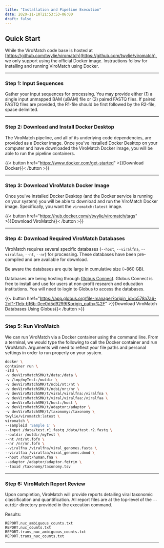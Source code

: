 ```yaml
---
title: "Installation and Pipeline Execution"
date: 2020-11-10T21:53:53-06:00
draft: false
---
```


## Quick Start

While the ViroMatch code base is hosted at [https://github.com/twylie/viromatch](https://github.com/twylie/viromatch), we only support using the official Docker image. Instructions follow for installing and running ViroMatch using Docker.

------------

### Step 1: Input Sequences

Gather your input sequences for processing. You may provide either (1) a single input unmapped BAM (uBAM) file or (2) paired FASTQ files. If paired FASTQ files are provided, the R1-file should be first followed by the R2-file, space delimited.

------------

### Step 2: Download and Install Docker Desktop

The ViroMatch pipeline, and all of its underlying code dependencies, are provided as a Docker image. Once you've installed Docker Desktop on your computer and have downloaded the ViroMatch Docker image, you will be able to run the pipeline containers.

{{< button href="https://www.docker.com/get-started" >}}Download Docker{{< /button >}}

------------

### Step 3: Download ViroMatch Docker Image

Once you've installed Docker Desktop (and the Docker service is running on your system) you will be able to download and run the ViroMatch Docker image. Specifically, you want the `viromatch:latest` image.

{{< button href="https://hub.docker.com/r/twylie/viromatch/tags" >}}Download ViroMatch{{< /button >}}

------------

### Step 4: Download Required ViroMatch Databases

ViroMatch requires several specific databases (`--host`, `--viralfna`, `--viralfaa`, `--nt`, `--nr`) for processing. These databases have been pre-compiled and are available for download. 

Be aware the databases are quite large in cumulative size (~860 GB).

Databases are being hosting through [Globus Connect](https://www.globus.org/globus-connect). Globus Connect is free to install and use for users at non-profit research and education institutions. You will need to login to Globus to access the databases.

{{< button href="https://app.globus.org/file-manager?origin_id=b578a7a6-2cf1-11eb-b16b-0ee0d5d9299f&origin_path=%2F" >}}Download ViroMatch Databases Using Globus{{< /button >}}

<!-- We will be pointing to GLobus for database hosting. Update later. -->

------------

### Step 5: Run ViroMatch

We can run ViroMatch via a Docker container using the command line. From a terminal, we would type the following to call the Docker container and run ViroMatch. Arguments will need to reflect your file paths and personal settings in order to run properly on your system. 

```bash
docker \
container run \
-itd \
-v devViroMatchSMK/t/data:/data \
-v /tmp/myTest:/outdir \
-v devViroMatchSMK/t/ncbi/nt:/nt \
-v devViroMatchSMK/t/ncbi/nr:/nr \
-v devViroMatchSMK/t/viral/viralfna:/viralfna \
-v devViroMatchSMK/t/viral/viralfaa:/viralfaa \
-v devViroMatchSMK/t/host:/host \
-v devViroMatchSMK/t/adaptor:/adaptor \
-v devViroMatchSMK/t/taxonomy:/taxonomy \
twylie/viromatch:latest \
viromatch \
--sampleid 'Sample 1' \
--input /data/test.r1.fastq /data/test.r2.fastq \
--outdir /outdir/myTest \
--nt /nt/nt.fofn \
--nr /nr/nr.fofn \
--viralfna /viralfna/viral_genomes.fasta \
--viralfaa /viralfaa/viral_genomes.dmnd \
--host /host/human.fna \
--adaptor /adaptor/adaptor.fqtrim \
--taxid /taxonomy/taxonomy.tsv
```

------------

### Step 6: ViroMatch Report Review

Upon completion, ViroMatch will provide reports detailing viral taxonomic classification and quantification. All report files are at the top-level of the `--outdir` directory provided in the execution command.

Results:

```plaintext
REPORT.nuc_ambiguous_counts.txt
REPORT.nuc_counts.txt
REPORT.trans_nuc_ambiguous_counts.txt
REPORT.trans_nuc_counts.txt
```

------------
